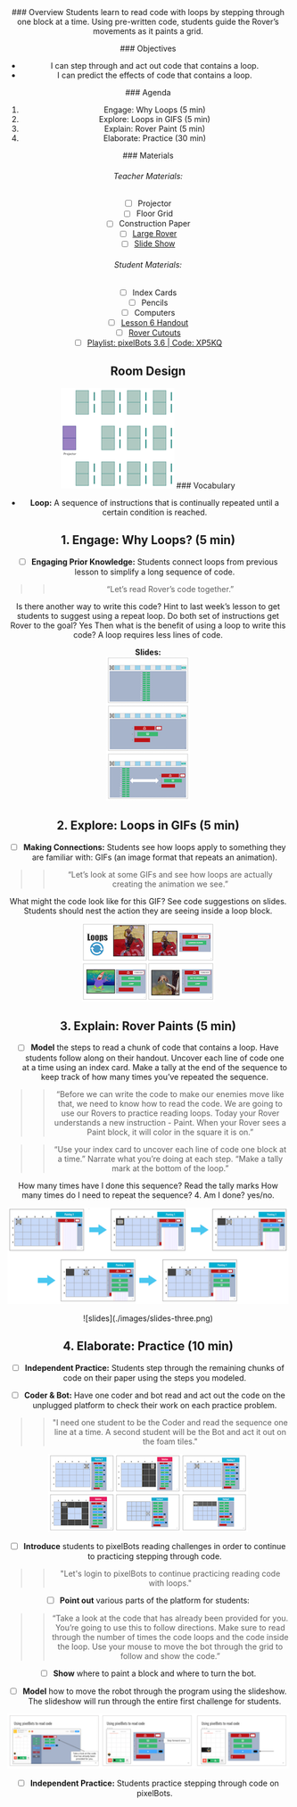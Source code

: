 <header class='header' title='Rover Paint' subtitle='Lesson 06'/>

<notable>
<iconp src='/icons/activity.png'>### Overview</iconp>
Students learn to read code with loops by stepping through one block at a time. Using pre-written code, students guide the Rover’s movements as it paints a grid.

<iconp src='/icons/objectives.png'>### Objectives</iconp>
- I can step through and act out code that contains a loop.
- I can predict the effects of code that contains a loop.

<iconp src='/icons/agenda.png'>### Agenda</iconp>

1. Engage: Why Loops (5 min)
1. Explore: Loops in GIFS (5 min)
1. Explain: Rover Paint (5 min)
1. Elaborate: Practice (30 min)


<note>
<iconp src='/icons/materials.png'>### Materials</iconp>

###### Teacher Materials:
- [ ] Projector
- [ ] Floor Grid
- [ ] Construction Paper
- [ ] [Large Rover][large-rover]
- [ ] [Slide Show][slides]

###### Student Materials:
- [ ] Index Cards
- [ ] Pencils
- [ ] Computers
- [ ] [Lesson 6 Handout][lesson-6-handout]
- [ ] [Rover Cutouts][rover-cutouts]
- [ ] [Playlist: pixelBots 3.6 | Code: XP5KQ][playlist]

</note>

## Room Design
![room](/images/layout-rows.png)
<note>
<iconp src='/icons/vocab.png'>### Vocabulary</iconp>

- **Loop:** A sequence of instructions that is continually repeated until a certain condition is reached.

</note>

## 1. Engage: Why Loops? (5 min)

- [ ] **Engaging Prior Knowledge:** Students connect loops from previous lesson to simplify a long sequence of code.

> > “Let’s read Rover’s code together.”

<iconp type="question">Is there another way to write this code? </iconp>
<iconp type="answer"> Hint to last week’s lesson to get students to suggest using a repeat loop.</iconp>
<iconp type="question">Do both set of instructions get Rover to the goal?  </iconp>
<iconp type="answer">Yes </iconp>
<iconp type="question">Then what is the benefit of using a loop to write this code?  </iconp>
<iconp type="answer">A loop requires less lines of code. </iconp>

<note>**Slides:** <br/>
![slides](./images/slides-one.png)
</note>

## 2. Explore: Loops in GIFs (5 min)

- [ ] **Making Connections:** Students see how loops apply to something they are familiar with: GIFs (an image format that repeats an animation).

> > “Let’s look at some GIFs and see how loops are actually creating the animation we see.”

<iconp type="question">What might the code look like for this GIF?</iconp>
<iconp type="answer">See code suggestions on slides. Students should nest the action they are seeing inside a loop block.</iconp>

![slides](./images/slides-two.png)


## 3. Explain: Rover Paints (5 min)

- [ ] **Model** the steps to read a chunk of code that contains a loop. Have students follow along on their handout. Uncover each line of code one at a time using an index card. Make a tally at the end of the sequence to keep track of how many times you’ve repeated the sequence.

> > “Before we can write the code to make our enemies move like that, we need to know how to read the code. We are going to use our Rovers to practice reading loops. Today your Rover understands a new instruction - Paint. When your Rover sees a Paint block, it will color in the square it is on.”

> > “Use your index card to uncover each line of code one block at a time.”
Narrate what you’re doing at each step.
> > “Make a tally mark at the bottom of the loop.”

<iconp type="question">How many times have I done this sequence? </iconp>
<iconp type="answer">Read the tally marks </iconp>
<iconp type="question">How many times do I need to repeat the sequence? </iconp>
<iconp type="answer">4. </iconp>
<iconp type="question">Am I done? </iconp>
<iconp type="answer">yes/no.</iconp>

![loop](./images/read-loops.png)

<note>
![slides](./images/slides-three.png)</note>

## 4. Elaborate: Practice (10 min)

- [ ] **Independent Practice:** Students step through the remaining chunks of code on their paper using the steps you modeled.

- [ ] **Coder & Bot:** Have one coder and bot read and act out the code on the unplugged platform to check their work on each practice problem.

> > "I need one student to be the Coder and read the sequence one line at a time. A second student will be the Bot and act it out on the foam tiles."

![slides](./images/slides-four.png)

- [ ] **Introduce** students to pixelBots reading challenges in order to continue to practicing stepping through code.

>>"Let's login to pixelBots to continue practicing reading code with loops."

- [ ] **Point out** various parts of the platform for students:
>> “Take a look at the code that has already been provided for you. You’re going to use this 	to follow directions. Make sure to read through the number of times the code loops and the code inside the loop. Use your mouse to move the bot through the grid to follow and show the code.”

- [ ] **Show** where to paint a block and where to turn the bot.

- [ ] **Model** how to move the robot through the program using the slideshow. The slideshow will run through the entire first challenge for students.

![elaborate](./images/elaborate-slides.png)

- [ ] **Independent Practice:** Students practice stepping through code on pixelBots.

</notable>

[large-rover]: https://drive.google.com/file/d/0B48_2vIyABioeEVTZWx1XzRMUFU/view
[lesson-6-handout]: https://drive.google.com/file/d/0B2wBzr9vcXjPYjM5MUhtdkxrc0U/view
[rover-cutouts]: https://drive.google.com/file/d/0B48_2vIyABioNG8tTWZNYmZocFE/view
[slides]: https://docs.google.com/presentation/d/1k6bOri7DmqbrOy0RGKw3d-xcHLy2ehlLis0xi5iJ4e8/edit?usp=sharing
[playlist]: http://www.pixelbots.io/XP5KQ
